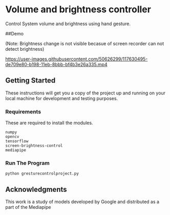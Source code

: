 # Volume and brightness controller 
Control System volume and brightness using hand gesture.


##Demo

(Note: Brightness change is not visible becasue of screen recorder can not detect brightness)


https://user-images.githubusercontent.com/50626299/117630495-de709e80-b198-11eb-8bbb-bf4b3e26a335.mp4


## Getting Started

These instructions will get you a copy of the project up and running on your local machine for development and testing purposes.

### Requirements

These are required to install the modules.

```
numpy
opencv
tensorflow
screen-brightness-control
mediapipe
```


### Run The Program
```
python gresturecontrolproject.py
```


## Acknowledgments

This work is a study of models developed by Google and distributed as a part of the Mediapipe

